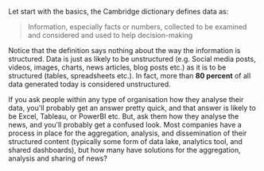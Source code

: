 Let start with the basics, the Cambridge dictionary defines data as:

> Information, especially facts or numbers, collected to be examined and considered and used to help decision-making

Notice that the definition says nothing about the way the information is structured. Data is just as likely to be unstructured (e.g. Social media posts, videos, images, charts, news articles, blog posts etc.) as it is to be structured (tables, spreadsheets etc.). In fact, more than **80 percent** of all data generated today is considered unstructured.

If you ask people within any type of organisation how they analyse their data, you'll probably get an answer pretty quick, and that answer is likely to be Excel, Tableau, or PowerBI etc. But, ask them how they analyse the news, and you'll probably get a confused look. Most companies have a process in place for the aggregation, analysis, and dissemination of their structured content (typically some form of data lake, analytics tool, and shared dashboards), but how many have solutions for the aggregation, analysis and sharing of news?